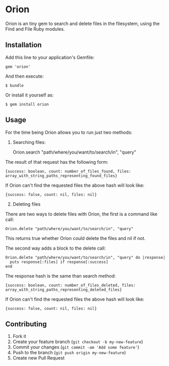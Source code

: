 # Orion

Orion is an tiny gem to search and delete files in the filesystem, using the Find and File Ruby modules.

## Installation

Add this line to your application's Gemfile:

    gem 'orion'

And then execute:

    $ bundle

Or install it yourself as:

    $ gem install orion

## Usage

For the time being Orion allows you to run just two methods:

1. Searching files:

    Orion.search "path/where/you/want/to/search/in", "query"

The result of that request has the following form:

    {success: boolean, count: number_of_files_found, files: array_with_string_paths_representing_found_files}

If Orion can't find the requested files the above hash will look like:

    {success: false, count: nil, files: nil}

2. Deleting files

There are two ways to delete files with Orion, the first is a command like call:

    Orion.delete "path/where/you/want/to/search/in", "query"

This returns true whether Orion could delete the files and nil if not.

The second way adds a block to the delete call:

    Orion.delete "path/where/you/want/to/search/in", "query" do |response|
      puts response[:files] if response[:success]
    end

The response hash is the same than search method:

    {success: boolean, count: number_of_files_deleted, files: array_with_string_paths_representing_deleted_files}
    
If Orion can't find the requested files the above hash will look like:

    {success: false, count: nil, files: nil}    

## Contributing

1. Fork it
2. Create your feature branch (`git checkout -b my-new-feature`)
3. Commit your changes (`git commit -am 'Add some feature'`)
4. Push to the branch (`git push origin my-new-feature`)
5. Create new Pull Request
